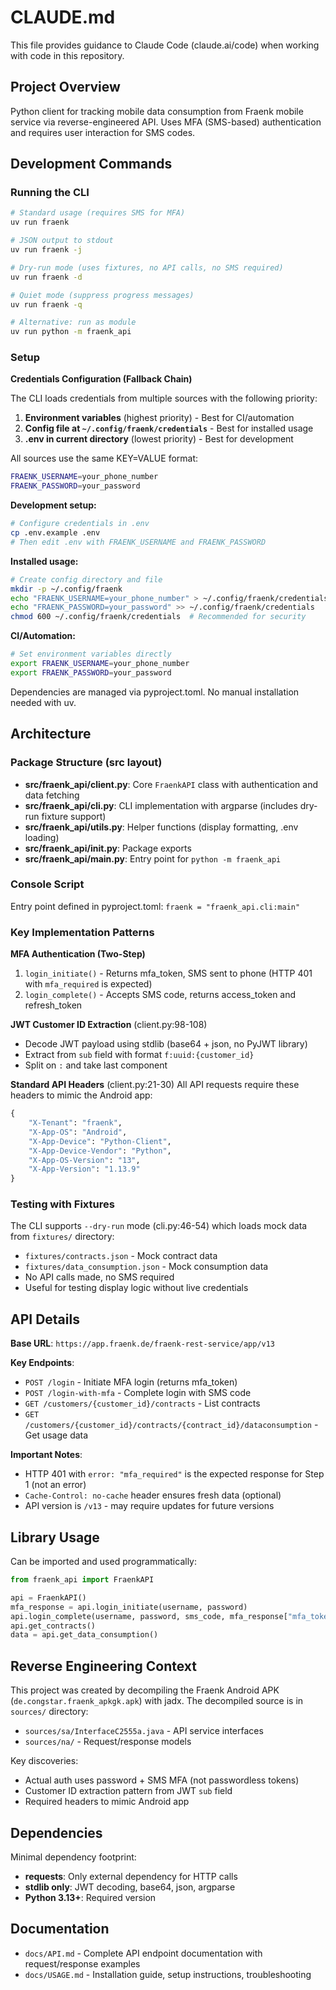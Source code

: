 # CLAUDE.md

This file provides guidance to Claude Code (claude.ai/code) when working with code in this repository.

## Project Overview
Python client for tracking mobile data consumption from Fraenk mobile service via reverse-engineered API. Uses MFA (SMS-based) authentication and requires user interaction for SMS codes.

## Development Commands

### Running the CLI
```bash
# Standard usage (requires SMS for MFA)
uv run fraenk

# JSON output to stdout
uv run fraenk -j

# Dry-run mode (uses fixtures, no API calls, no SMS required)
uv run fraenk -d

# Quiet mode (suppress progress messages)
uv run fraenk -q

# Alternative: run as module
uv run python -m fraenk_api
```

### Setup

**Credentials Configuration (Fallback Chain)**

The CLI loads credentials from multiple sources with the following priority:
1. **Environment variables** (highest priority) - Best for CI/automation
2. **Config file at `~/.config/fraenk/credentials`** - Best for installed usage
3. **.env in current directory** (lowest priority) - Best for development

All sources use the same KEY=VALUE format:
```bash
FRAENK_USERNAME=your_phone_number
FRAENK_PASSWORD=your_password
```

**Development setup:**
```bash
# Configure credentials in .env
cp .env.example .env
# Then edit .env with FRAENK_USERNAME and FRAENK_PASSWORD
```

**Installed usage:**
```bash
# Create config directory and file
mkdir -p ~/.config/fraenk
echo "FRAENK_USERNAME=your_phone_number" > ~/.config/fraenk/credentials
echo "FRAENK_PASSWORD=your_password" >> ~/.config/fraenk/credentials
chmod 600 ~/.config/fraenk/credentials  # Recommended for security
```

**CI/Automation:**
```bash
# Set environment variables directly
export FRAENK_USERNAME=your_phone_number
export FRAENK_PASSWORD=your_password
```

Dependencies are managed via pyproject.toml. No manual installation needed with uv.

## Architecture

### Package Structure (src layout)
- **src/fraenk_api/client.py**: Core `FraenkAPI` class with authentication and data fetching
- **src/fraenk_api/cli.py**: CLI implementation with argparse (includes dry-run fixture support)
- **src/fraenk_api/utils.py**: Helper functions (display formatting, .env loading)
- **src/fraenk_api/__init__.py**: Package exports
- **src/fraenk_api/__main__.py**: Entry point for `python -m fraenk_api`

### Console Script
Entry point defined in pyproject.toml: `fraenk = "fraenk_api.cli:main"`

### Key Implementation Patterns

**MFA Authentication (Two-Step)**
1. `login_initiate()` - Returns mfa_token, SMS sent to phone (HTTP 401 with `mfa_required` is expected)
2. `login_complete()` - Accepts SMS code, returns access_token and refresh_token

**JWT Customer ID Extraction** (client.py:98-108)
- Decode JWT payload using stdlib (base64 + json, no PyJWT library)
- Extract from `sub` field with format `f:uuid:{customer_id}`
- Split on `:` and take last component

**Standard API Headers** (client.py:21-30)
All API requests require these headers to mimic the Android app:
```python
{
    "X-Tenant": "fraenk",
    "X-App-OS": "Android",
    "X-App-Device": "Python-Client",
    "X-App-Device-Vendor": "Python",
    "X-App-OS-Version": "13",
    "X-App-Version": "1.13.9"
}
```

### Testing with Fixtures
The CLI supports `--dry-run` mode (cli.py:46-54) which loads mock data from `fixtures/` directory:
- `fixtures/contracts.json` - Mock contract data
- `fixtures/data_consumption.json` - Mock consumption data
- No API calls made, no SMS required
- Useful for testing display logic without live credentials

## API Details

**Base URL**: `https://app.fraenk.de/fraenk-rest-service/app/v13`

**Key Endpoints**:
- `POST /login` - Initiate MFA login (returns mfa_token)
- `POST /login-with-mfa` - Complete login with SMS code
- `GET /customers/{customer_id}/contracts` - List contracts
- `GET /customers/{customer_id}/contracts/{contract_id}/dataconsumption` - Get usage data

**Important Notes**:
- HTTP 401 with `error: "mfa_required"` is the expected response for Step 1 (not an error)
- `Cache-Control: no-cache` header ensures fresh data (optional)
- API version is `/v13` - may require updates for future versions

## Library Usage

Can be imported and used programmatically:
```python
from fraenk_api import FraenkAPI

api = FraenkAPI()
mfa_response = api.login_initiate(username, password)
api.login_complete(username, password, sms_code, mfa_response["mfa_token"])
api.get_contracts()
data = api.get_data_consumption()
```

## Reverse Engineering Context

This project was created by decompiling the Fraenk Android APK (`de.congstar.fraenk_apkgk.apk`) with jadx. The decompiled source is in `sources/` directory:
- `sources/sa/InterfaceC2555a.java` - API service interfaces
- `sources/na/` - Request/response models

Key discoveries:
- Actual auth uses password + SMS MFA (not passwordless tokens)
- Customer ID extraction pattern from JWT `sub` field
- Required headers to mimic Android app

## Dependencies

Minimal dependency footprint:
- **requests**: Only external dependency for HTTP calls
- **stdlib only**: JWT decoding, base64, json, argparse
- **Python 3.13+**: Required version

## Documentation

- `docs/API.md` - Complete API endpoint documentation with request/response examples
- `docs/USAGE.md` - Installation guide, setup instructions, troubleshooting